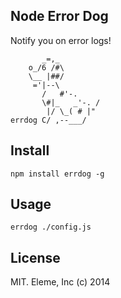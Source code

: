 Node Error Dog
--------------

Notify you on error logs!

```
       _=,_
    o_/6 /#\
    \__ |##/
     ='|--\
       /   #'-.
       \#|_   _'-. /
        |/ \_( # |" 
errdog C/ ,--___/
```

Install
-------

```
npm install errdog -g
```

Usage
-----

```
errdog ./config.js
```

License
-------

MIT. Eleme, Inc (c) 2014
